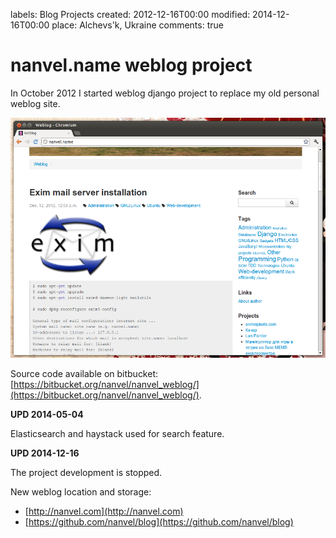 labels: Blog
        Projects
created: 2012-12-16T00:00
modified: 2014-12-16T00:00
place: Alchevs'k, Ukraine
comments: true

# nanvel.name weblog project

In October 2012 I started weblog django project to replace my old personal weblog site.

![nanve.name v2](weblog_16122012.png)

Source code available on bitbucket: [https://bitbucket.org/nanvel/nanvel_weblog/](https://bitbucket.org/nanvel/nanvel_weblog/).

**UPD 2014-05-04**

Elasticsearch and haystack used for search feature.

**UPD 2014-12-16**

The project development is stopped.

New weblog location and storage:

- [http://nanvel.com](http://nanvel.com)
- [https://github.com/nanvel/blog](https://github.com/nanvel/blog)

